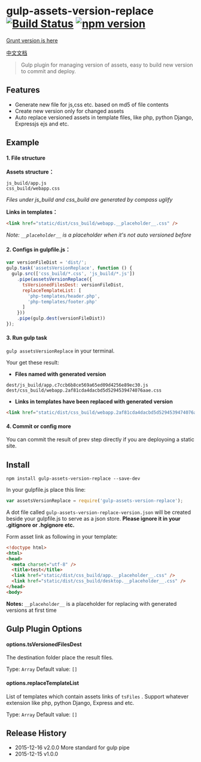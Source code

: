 # gulp-assets-version-replace  [![Build Status](https://travis-ci.org/bammoo/gulp-assets-version-replace.svg?branch=master)](https://travis-ci.org/bammoo/gulp-assets-version-replace) [![npm version](https://badge.fury.io/js/gulp-assets-version-replace.svg)](http://badge.fury.io/js/gulp-assets-version-replace)

[Grunt version is here](https://github.com/bammoo/grunt-assets-version-replace)

[中文文档](README-cn.md)


> Gulp plugin for managing version of assets, easy to build new version to commit and deploy.


## Features

- Generate new file for js,css etc. based on md5 of file contents
- Create new version only for changed assets
- Auto replace versioned assets in template files, like php, python Django, Expressjs ejs and etc.
  

## Example


#### 1. File structure

**Assets structure：**
 
```
js_build/app.js
css_build/webapp.css
```
*Files under js_build and css_build are generated by compass uglify*

**Links in templates：**

```html
<link href="static/dist/css_build/webapp.__placeholder__.css" />
```

*Note:  `__placeholder__` is a placeholder when it's not auto versioned before*

#### 2. Configs in gulpfile.js：

```js
var versionFileDist = 'dist/';
gulp.task('assetsVersionReplace', function () {
  gulp.src(['css_build/*.css', 'js_build/*.js'])
    .pipe(assetsVersionReplace({
      tsVersionedFilesDest: versionFileDist,
      replaceTemplateList: [
        'php-templates/header.php',
        'php-templates/footer.php'
      ]
    }))
    .pipe(gulp.dest(versionFileDist))
});
```
#### 3. Run gulp task

`gulp assetsVersionReplace` in your terminal.

Your get these result:

* **Files named with generated version** 

```
dest/js_build/app.c7ccb6b8ce569a65ed09d4256e89ec30.js
dest/css_build/webapp.2af81cda4dacbd5d5294539474076aae.css
```

* **Links in templates have been replaced with generated version**

```html
<link href="static/dist/css_build/webapp.2af81cda4dacbd5d5294539474076aae.css" />
```

#### 4. Commit or config more

You can commit the result of prev step directly if you are deployoing a static site.


## Install

```shell
npm install gulp-assets-version-replace --save-dev
```

In your gulpfile.js place this line:

```js
var assetsVersionReplace = require('gulp-assets-version-replace');
```

A dot file called `gulp-assets-version-replace-version.json` will be created beside your gulpfile.js to serve as a json store. **Please ignore it in your .gitignore or .hgignore etc.**

Form asset link as following in your template:

```html
<!doctype html>
<html>
<head>
  <meta charset="utf-8" />
  <title>test</title>
  <link href="static/dist/css_build/app.__placeholder__.css" />
  <link href="static/dist/css_build/desktop.__placeholder__.css" />
</head>
<body>
```

**Notes:** 
`__placeholder__` is a placeholder for replacing with generated versions at first time


## Gulp Plugin Options

#### options.tsVersionedFilesDest

The destination folder place the result files.

Type: `Array`
Default value: `[]`


#### options.replaceTemplateList

List of templates which contain assets links of `tsFiles` . Support whatever extension like php, python Django, Express and etc.

Type: `Array`
Default value: `[]`


## Release History

* 2015-12-16   v2.0.0   More standard for gulp pipe
* 2015-12-15   v1.0.0

